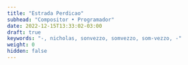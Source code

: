 ```yaml
---
title: "Estrada Perdicao"
subhead: "Compositor • Programador"
date: 2022-12-15T13:33:02-03:00
draft: true
keywords: "-, nicholas, sonvezzo, somvezzo, som-vezzo, -"
weight: 0
hidden: false
---
```

